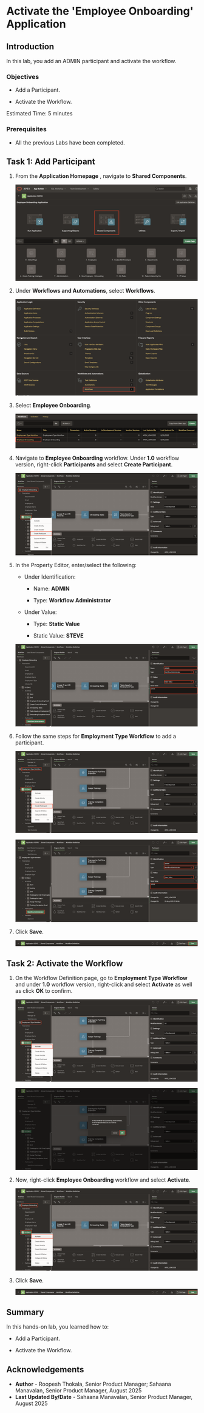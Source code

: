 # Activate the 'Employee Onboarding' Application

## Introduction

In this lab, you add an ADMIN participant and activate the workflow.

### Objectives

- Add a Participant.

- Activate the Workflow.

Estimated Time: 5 minutes

### Prerequisites

- All the previous Labs have been completed.

## Task 1: Add Participant

1. From the **Application Homepage** , navigate to **Shared Components**.

    ![Shared Components](./images/shared-compos.png " ")

2. Under **Workflows and Automations**, select **Workflows**.

    ![Shared Components](./images/wf.png " ")

3. Select **Employee Onboarding**.

    ![Select WF](./images/select-wf.png " ")

4. Navigate to **Employee Onboarding** workflow. Under **1.0** workflow version, right-click **Participants** and select **Create Participant**.

    ![Create Participant](./images/add-participant.png " ")

5. In the Property Editor, enter/select the following:

    - Under Identification:

        - Name: **ADMIN**

        - Type: **Workflow Administrator**

    - Under Value:

        - Type: **Static Value**

        - Static Value: **STEVE**

    ![Create Admin](./images/create-admin.png " ")

6. Follow the same steps for **Employment Type Workflow** to add a participant.

    ![Create Admin](./images/create-part.png " ")

    ![Create Admin](./images/create-part2.png  " ")

7. Click **Save**.

    ![Save Workflow](./images/save-page.png  " ")

## Task 2: Activate the Workflow

1. On the Workflow Definition page, go to **Employment Type Workflow** and under **1.0** workflow version, right-click and select **Activate** as well as click **OK** to confirm.

    ![Activate Workflow](./images/activate-type.png " ")

    ![Activate Workflow](./images/click-ok.png " ")

2. Now, right-click **Employee Onboarding** workflow and select **Activate**.

    ![Activate Workflow](./images/activate-emp.png " ")

3. Click **Save**.

    ![Save Workflow](./images/save-page.png  " ")

## Summary

In this hands-on lab, you learned how to:

- Add a Participant.

- Activate the Workflow.

## Acknowledgements

- **Author** - Roopesh Thokala, Senior Product Manager; Sahaana Manavalan, Senior Product Manager, August 2025
- **Last Updated By/Date** - Sahaana Manavalan, Senior Product Manager, August 2025
